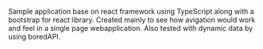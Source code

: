 Sample application base on react framework using TypeScript along with a bootstrap for react library.
Created mainly to see how avigation would work and feel in a single page webapplication.
Also tested with dynamic data by using boredAPI.
